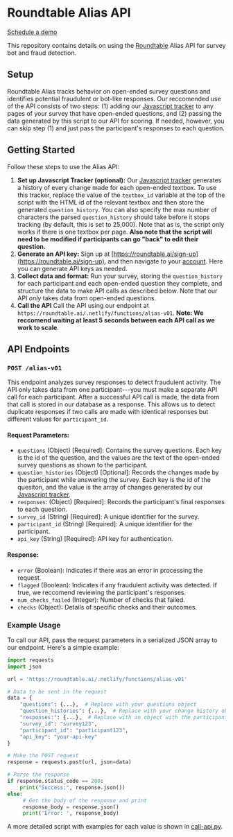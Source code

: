 # Roundtable Alias API

[Schedule a demo](https://0hisg1rtgv7.typeform.com/to/a9QAV4MW)

This repository contains details on using the [Roundtable](https://roundtable.ai) Alias API for survey bot and fraud detection.


## Setup

Roundtable Alias tracks behavior on open-ended survey questions and identifies potential fraudulent or bot-like responses. 
Our reccomended use of the API consists of two steps: (1) adding our [Javascript tracker](tracking-script.js) to any pages of your survey that have open-ended questions, and (2) passing the data generated by this script to our API for scoring. If needed, however, you can skip step (1) and just pass the participant's responses to each question.

## Getting Started

Follow these steps to use the Alias API:

1. **Set up Javascript Tracker (optional):** Our [Javascript tracker](tracking-script.js) generates a history of every change made for each open-ended textbox. To use this tracker, replace the value of the `textbox_id` variable at the top of the script with the HTML id of the relevant textbox and then store the generated `question_history`. You can also specify the max number of characters the parsed `question_history` should take before it stops tracking (by default, this is set to 25,000). Note that as is, the script only works if there is one textbox per page. **Also note that the script will need to be modified if participants can go "back" to edit their question.**
2. **Generate an API key:** Sign up at [https://roundtable.ai/sign-up](https://roundtable.ai/sign-up), and then navigate to your [account](https://roundtable.ai/account). Here you can generate API keys as needed.
3. **Collect data and format:** Run your survey, storing the `question_history` for each participant and each open-ended question they complete, and structure the data to make API calls as described below. Note that our API *only* takes data from open-ended questions.
4. **Call the API** Call the API using our endpoint at `https://roundtable.ai/.netlify/functions/alias-v01`. **Note: We reccomend waiting at least 5 seconds between each API call as we work to scale**.

## API Endpoints

### `POST /alias-v01`

This endpoint analyzes survey responses to detect fraudulent activity. The API only takes data from one participant---you must make a separate API call for each participant. After a successful API call is made, the data from that call is stored in our database as a response. This allows us to detect duplicate responses if two calls are made with identical responses but different values for `participant_id`.

#### Request Parameters:

- `questions` (Object) [Required]: Contains the survey questions. Each key is the id of the question, and the values are the text of the open-ended survey questions as shown to the participant.
- `question_histories` (Object) [Optional]: Records the changes made by the participant while answering the survey. Each key is the id of the quesiton, and the value is the array of changes generated by our [Javascript tracker](tracking-script.js).
- `responses`: (Object) [Required]: Records the participant's final responses to each question.
- `survey_id` (String) [Required]: A unique identifier for the survey.
- `participant_id` (String) [Required]: A unique identifier for the participant.
- `api_key` (String) [Required]: API key for authentication.

#### Response:

- `error` (Boolean): Indicates if there was an error in processing the request.
- `flagged` (Boolean): Indicates if any fraudulent activity was detected. If true, we reccomend reviewing the participant's responses.
- `num_checks_failed` (Integer): Number of checks that failed.
- `checks` (Object): Details of specific checks and their outcomes.

### Example Usage

To call our API, pass the request parameters in a serialized JSON array to our endpoint. Here's a simple example:

```python
import requests
import json

url = 'https://roundtable.ai/.netlify/functions/alias-v01'

# Data to be sent in the request
data = {
    "questions": {...},  # Replace with your questions object
    "question_histories": {...},  # Replace with your change history object or leave empty
    "responses:": {...},  # Replace with an object with the participant's final responses
    "survey_id": "survey123",
    "participant_id": "participant123",
    "api_key": "your-api-key"
}

# Make the POST request
response = requests.post(url, json=data)

# Parse the response
if response.status_code == 200:
    print("Success:", response.json())
else:
     # Get the body of the response and print
     response_body = response.json()
     print('Error: ', response_body)
```

A more detailed script with examples for each value is shown in [call-api.py](example/call-api.py).